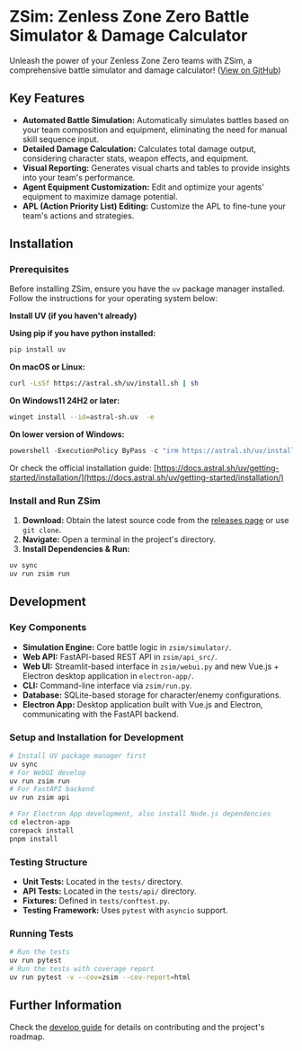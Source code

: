# ZSim: Zenless Zone Zero Battle Simulator & Damage Calculator

Unleash the power of your Zenless Zone Zero teams with ZSim, a comprehensive battle simulator and damage calculator! ([View on GitHub](https://github.com/ZZZSimulator/ZSim))

## Key Features

*   **Automated Battle Simulation:** Automatically simulates battles based on your team composition and equipment, eliminating the need for manual skill sequence input.
*   **Detailed Damage Calculation:** Calculates total damage output, considering character stats, weapon effects, and equipment.
*   **Visual Reporting:** Generates visual charts and tables to provide insights into your team's performance.
*   **Agent Equipment Customization:** Edit and optimize your agents' equipment to maximize damage potential.
*   **APL (Action Priority List) Editing:** Customize the APL to fine-tune your team's actions and strategies.

## Installation

### Prerequisites

Before installing ZSim, ensure you have the `uv` package manager installed.  Follow the instructions for your operating system below:

**Install UV (if you haven't already)**

**Using pip if you have python installed:**

```bash
pip install uv
```

**On macOS or Linux:**

```bash
curl -LsSf https://astral.sh/uv/install.sh | sh
```

**On Windows11 24H2 or later:**

```bash
winget install --id=astral-sh.uv  -e
```

**On lower version of Windows:**

```powershell
powershell -ExecutionPolicy ByPass -c "irm https://astral.sh/uv/install.ps1 | iex"
```

Or check the official installation guide: [https://docs.astral.sh/uv/getting-started/installation/](https://docs.astral.sh/uv/getting-started/installation/)

### Install and Run ZSim

1.  **Download:** Obtain the latest source code from the [releases page](https://github.com/ZZZSimulator/ZSim/releases) or use `git clone`.
2.  **Navigate:** Open a terminal in the project's directory.
3.  **Install Dependencies & Run:**

```bash
uv sync
uv run zsim run
```

## Development

### Key Components

*   **Simulation Engine:** Core battle logic in `zsim/simulator/`.
*   **Web API:** FastAPI-based REST API in `zsim/api_src/`.
*   **Web UI:** Streamlit-based interface in `zsim/webui.py` and new Vue.js + Electron desktop application in `electron-app/`.
*   **CLI:** Command-line interface via `zsim/run.py`.
*   **Database:** SQLite-based storage for character/enemy configurations.
*   **Electron App:** Desktop application built with Vue.js and Electron, communicating with the FastAPI backend.

### Setup and Installation for Development

```bash
# Install UV package manager first
uv sync
# For WebUI develop
uv run zsim run 
# For FastAPI backend
uv run zsim api

# For Electron App development, also install Node.js dependencies
cd electron-app
corepack install
pnpm install
```

### Testing Structure

*   **Unit Tests:** Located in the `tests/` directory.
*   **API Tests:** Located in the `tests/api/` directory.
*   **Fixtures:** Defined in `tests/conftest.py`.
*   **Testing Framework:** Uses `pytest` with `asyncio` support.

### Running Tests

```bash
# Run the tests
uv run pytest
# Run the tests with coverage report
uv run pytest -v --cov=zsim --cov-report=html
```

## Further Information

Check the [develop guide](https://github.com/ZZZSimulator/ZSim/wiki/%E8%B4%A1%E7%8C%AE%E6%8C%87%E5%8D%97-Develop-Guide) for details on contributing and the project's roadmap.